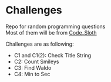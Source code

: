 # Challenges
Repo for random programming questions
<br>
Most of them will be from <a href="https://slothbytes.beehiiv.com/subscribe?ref=HMRl0MY9in">Code_Sloth</a>

Challenges are as following:

<ul>
  <li>C1 and C1(2): Check Title String </li>
  <li>C2: Count Smileys</li>
  <li>C3: Find Waldo</li>
  <li>C4: Min to Sec</li>
  
</ul>
